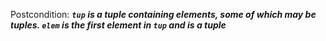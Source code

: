Postcondition: ***`tup` is a tuple containing elements, some of which may be tuples. `elem` is the first element in `tup` and is a tuple***